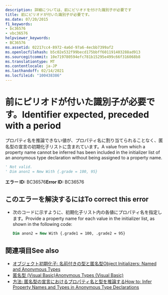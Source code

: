 ```yaml
---
description: 詳細については、前にピリオドを付けた識別子が必要です
title: 前にピリオドが付いた識別子が必要です。
ms.date: 07/20/2015
f1_keywords:
- bc36576
- vbc36576
helpviewer_keywords:
- BC36576
ms.assetid: 02217cc4-8972-4a6d-97a6-4ecbb7399af2
ms.openlocfilehash: b5c02e532f99becd175bbff601191403288ad913
ms.sourcegitcommit: 10e719780594efc781b15295e499c66f316068b8
ms.translationtype: MT
ms.contentlocale: ja-JP
ms.lasthandoff: 02/14/2021
ms.locfileid: "100438386"
---
```

# <a name="identifier-expected-preceded-with-a-period"></a><span data-ttu-id="33fb2-103">前にピリオドが付いた識別子が必要です。</span><span class="sxs-lookup"><span data-stu-id="33fb2-103">Identifier expected, preceded with a period</span></span>

<span data-ttu-id="33fb2-104">プロパティ名を推論できない値が、プロパティ名に割り当てられることなく、匿名型の宣言の初期化子リストに含まれています。</span><span class="sxs-lookup"><span data-stu-id="33fb2-104">A value from which a property name cannot be inferred has been included in the initializer list of an anonymous type declaration without being assigned to a property name.</span></span>  
  
```vb  
' Not valid.  
' Dim anon1 = New With {.grade = 100, 95}  
```  
  
 <span data-ttu-id="33fb2-105">**エラー ID:** BC36576</span><span class="sxs-lookup"><span data-stu-id="33fb2-105">**Error ID:** BC36576</span></span>  
  
## <a name="to-correct-this-error"></a><span data-ttu-id="33fb2-106">このエラーを解決するには</span><span class="sxs-lookup"><span data-stu-id="33fb2-106">To correct this error</span></span>  
  
- <span data-ttu-id="33fb2-107">次のコードに示すように、初期化子リスト内の各値にプロパティ名を指定します。</span><span class="sxs-lookup"><span data-stu-id="33fb2-107">Provide a property name for each value in the initializer list, as shown in the following code:</span></span>  
  
    ```vb  
    Dim anon2 = New With {.grade1 = 100, .grade2 = 95}  
    ```  
  
## <a name="see-also"></a><span data-ttu-id="33fb2-108">関連項目</span><span class="sxs-lookup"><span data-stu-id="33fb2-108">See also</span></span>

- [<span data-ttu-id="33fb2-109">オブジェクト初期化子: 名前付きの型と匿名型</span><span class="sxs-lookup"><span data-stu-id="33fb2-109">Object Initializers: Named and Anonymous Types</span></span>](../programming-guide/language-features/objects-and-classes/object-initializers-named-and-anonymous-types.md)
- [<span data-ttu-id="33fb2-110">匿名型 (Visual Basic)</span><span class="sxs-lookup"><span data-stu-id="33fb2-110">Anonymous Types (Visual Basic)</span></span>](../programming-guide/language-features/objects-and-classes/anonymous-types.md)
- [<span data-ttu-id="33fb2-111">方法: 匿名型の宣言におけるプロパティ名と型を推論する</span><span class="sxs-lookup"><span data-stu-id="33fb2-111">How to: Infer Property Names and Types in Anonymous Type Declarations</span></span>](../programming-guide/language-features/objects-and-classes/how-to-infer-property-names-and-types-in-anonymous-type-declarations.md)
